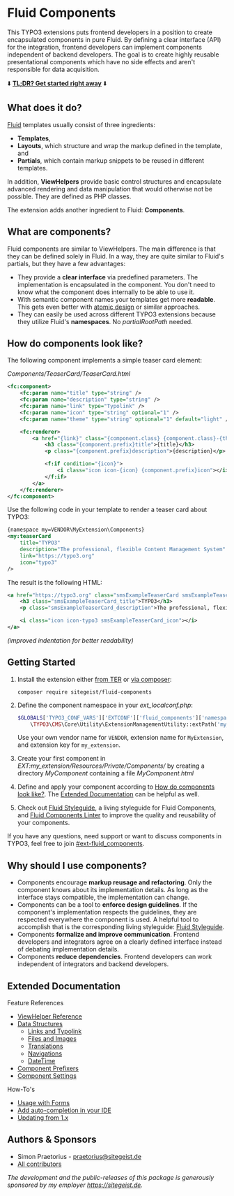 # Fluid Components

This TYPO3 extensions puts frontend developers in a position to create encapsulated components
in pure Fluid. By defining a clear interface (API) for the integration, frontend developers can
implement components independent of backend developers. The goal is to create highly reusable
presentational components which have no side effects and aren't responsible for data acquisition.

⬇️ **[TL;DR? Get started right away](#getting-started)** ⬇️

## What does it do?

[Fluid](https://github.com/typo3/fluid) templates usually consist of three ingredients:

* **Templates**,
* **Layouts**, which structure and wrap the markup defined in the template, and
* **Partials**, which contain markup snippets to be reused in different templates.

In addition, **ViewHelpers** provide basic control structures and encapsulate advanced rendering and
data manipulation that would otherwise not be possible. They are defined as PHP classes.

The extension adds another ingredient to Fluid: **Components**.

## What are components?

Fluid components are similar to ViewHelpers. The main difference is that they can be defined solely in
Fluid. In a way, they are quite similar to Fluid's partials, but they have a few advantages:

* They provide a **clear interface** via predefined parameters. The implementation is encapsulated in
the component. You don't need to know what the component does internally to be able to use it.
* With semantic component names your templates get more **readable**. This gets even better with
[atomic design](http://bradfrost.com/blog/post/atomic-web-design/) or similar approaches.
* They can easily be used across different TYPO3 extensions because they utilize Fluid's
**namespaces**. No *partialRootPath* needed.

## How do components look like?

The following component implements a simple teaser card element:

*Components/TeaserCard/TeaserCard.html*

```xml
<fc:component>
    <fc:param name="title" type="string" />
    <fc:param name="description" type="string" />
    <fc:param name="link" type="Typolink" />
    <fc:param name="icon" type="string" optional="1" />
    <fc:param name="theme" type="string" optional="1" default="light" />

    <fc:renderer>
        <a href="{link}" class="{component.class} {component.class}-{theme}">
            <h3 class="{component.prefix}title">{title}</h3>
            <p class="{component.prefix}description">{description}</p>

            <f:if condition="{icon}">
                <i class="icon icon-{icon} {component.prefix}icon"></i>
            </f:if>
        </a>
    </fc:renderer>
</fc:component>
```

Use the following code in your template to render a teaser card about TYPO3:

```xml
{namespace my=VENDOR\MyExtension\Components}
<my:teaserCard
    title="TYPO3"
    description="The professional, flexible Content Management System"
    link="https://typo3.org"
    icon="typo3"
/>
```

The result is the following HTML:

```xml
<a href="https://typo3.org" class="smsExampleTeaserCard smsExampleTeaserCard-light">
    <h3 class="smsExampleTeaserCard_title">TYPO3</h3>
    <p class="smsExampleTeaserCard_description">The professional, flexible Content Management System</p>

    <i class="icon icon-typo3 smsExampleTeaserCard_icon"></i>
</a>
```
*(improved indentation for better readability)*

## Getting Started

1. Install the extension either [from TER](https://typo3.org/extensions/repository/view/fluid_components)
or [via composer](https://packagist.org/packages/sitegeist/fluid-components):

    ```
    composer require sitegeist/fluid-components
    ```

2. Define the component namespace in your *ext_localconf.php*:

	```php
	$GLOBALS['TYPO3_CONF_VARS']['EXTCONF']['fluid_components']['namespaces']['VENDOR\\MyExtension\\Components'] =
		\TYPO3\CMS\Core\Utility\ExtensionManagementUtility::extPath('my_extension', 'Resources/Private/Components');
	```

	Use your own vendor name for `VENDOR`, extension name for `MyExtension`, and extension key for `my_extension`.

3. Create your first component in *EXT:my_extension/Resources/Private/Components/* by creating a directory
*MyComponent* containing a file *MyComponent.html*

4. Define and apply your component according to [How do components look like?](#how-do-components-look-like). The [Extended Documentation](#extended-documentation)
can be helpful as well.

5. Check out [Fluid Styleguide](https://github.com/sitegeist/fluid-styleguide), a living styleguide for Fluid Components, and [Fluid Components Linter](https://github.com/sitegeist/fluid-components-linter) to improve the quality and reusability of your components.

If you have any questions, need support or want to discuss components in TYPO3, feel free to join [#ext-fluid_components](https://typo3.slack.com/archives/ext-fluid_components).

## Why should I use components?

* Components encourage **markup reusage and refactoring**. Only the component knows about its implementation
details. As long as the interface stays compatible, the implementation can change.
* Components can be a tool to **enforce design guidelines**. If the component's implementation respects the
guidelines, they are respected everywhere the component is used. A helpful tool to accomplish that is the corresponding
living styleguide: [Fluid Styleguide](https://github.com/sitegeist/fluid-styleguide).
* Components **formalize and improve communication**. Frontend developers and integrators agree on a clearly
defined interface instead of debating implementation details.
* Components **reduce dependencies**. Frontend developers can work independent of integrators and backend developers.

## Extended Documentation

Feature References

* [ViewHelper Reference](Documentation/ViewHelperReference.md)
* [Data Structures](Documentation/DataStructures.md)
    * [Links and Typolink](Documentation/DataStructures.md#links-and-typolink)
    * [Files and Images](Documentation/DataStructures.md#images)
    * [Translations](Documentation/DataStructures.md#translations)
    * [Navigations](Documentation/DataStructures.md#navigations)
    * [DateTime](Documentation/DataStructures.md#datetime)
* [Component Prefixers](Documentation/ComponentPrefixers.md)
* [Component Settings](Documentation/ComponentSettings.md)

How-To's

* [Usage with Forms](Documentation/Forms.md)
* [Add auto-completion in your IDE](Documentation/AutoCompletion.md)
* [Updating from 1.x](Documentation/UpdateNotes.md)

## Authors & Sponsors

* Simon Praetorius - praetorius@sitegeist.de
* [All contributors](https://github.com/sitegeist/fluid-components/graphs/contributors)

*The development and the public-releases of this package is generously sponsored
by my employer https://sitegeist.de.*
